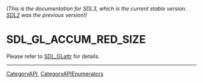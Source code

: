 ###### (This is the documentation for SDL3, which is the current stable version. [SDL2](https://wiki.libsdl.org/SDL2/) was the previous version!)
# SDL_GL_ACCUM_RED_SIZE

Please refer to [SDL_GLattr](SDL_GLattr) for details.

----
[CategoryAPI](CategoryAPI), [CategoryAPIEnumerators](CategoryAPIEnumerators)

